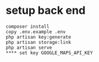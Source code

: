 # setup back end
    composer install
    copy .env.example .env
    php artisan key:generate
    php artisan storage:link
    php artisan serve
    **** set key GOOGLE_MAPS_API_KEY
